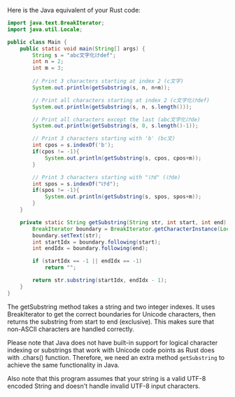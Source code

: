 Here is the Java equivalent of your Rust code:

```java
import java.text.BreakIterator;
import java.util.Locale;

public class Main {
    public static void main(String[] args) {
        String s = "abc文字化けdef";
        int n = 2;
        int m = 3;
        
        // Print 3 characters starting at index 2 (c文字)
        System.out.println(getSubstring(s, n, n+m));

        // Print all characters starting at index 2 (c文字化けdef)
        System.out.println(getSubstring(s, n, s.length()));

        // Print all characters except the last (abc文字化けde)
        System.out.println(getSubstring(s, 0, s.length()-1));

        // Print 3 characters starting with 'b' (bc文)
        int cpos = s.indexOf('b');
        if(cpos != -1){
            System.out.println(getSubstring(s, cpos, cpos+m));
        }

        // Print 3 characters starting with "けd" (けde)
        int spos = s.indexOf("けd");
        if(spos != -1){
            System.out.println(getSubstring(s, spos, spos+m));
        }
    }

    private static String getSubstring(String str, int start, int end) {
        BreakIterator boundary = BreakIterator.getCharacterInstance(Locale.US);
        boundary.setText(str);
        int startIdx = boundary.following(start);
        int endIdx = boundary.following(end);

        if (startIdx == -1 || endIdx == -1)
            return "";

        return str.substring(startIdx, endIdx - 1);
    }
}
```

The getSubstring method takes a string and two integer indexes. It uses BreakIterator to get the correct boundaries for Unicode characters, then returns the substring from start to end (exclusive). This makes sure that non-ASCII characters are handled correctly.

Please note that Java does not have built-in support for logical character indexing or substrings that work with Unicode code points as Rust does with .chars() function. Therefore, we need an extra method `getSubstring` to achieve the same functionality in Java.

Also note that this program assumes that your string is a valid UTF-8 encoded String and doesn't handle invalid UTF-8 input characters.
